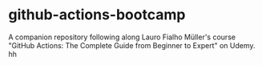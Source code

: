# github-actions-bootcamp

A companion repository following along Lauro Fialho Müller's course "GitHub Actions: The Complete Guide from Beginner to Expert" on Udemy.
hh
